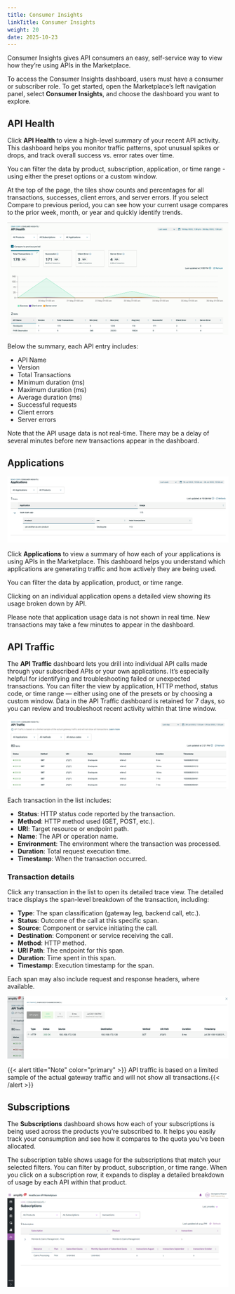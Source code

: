 ```yaml
---
title: Consumer Insights
linkTitle: Consumer Insights
weight: 20
date: 2025-10-23
---
```


Consumer Insights gives API consumers an easy, self-service way to view how they’re using APIs in the Marketplace.

To access the Consumer Insights dashboard, users must have a consumer or subscriber role. To get started, open the Marketplace’s left navigation panel, select **Consumer Insights**, and choose the dashboard you want to explore.

## API Health

Click **API Health** to view a high-level summary of your recent API activity. This dashboard helps you monitor traffic patterns, spot unusual spikes or drops, and track overall success vs. error rates over time.

You can filter the data by product, subscription, application, or time range - using either the preset options or a custom window.

At the top of the page, the tiles show counts and percentages for all transactions, successes, client errors, and server errors. If you select Compare to previous period, you can see how your current usage compares to the prior week, month, or year and quickly identify trends.

![API Health example](/static/Images/marketplace/consumer_experience/ci_api_health.png)

Below the summary, each API entry includes:

* API Name
* Version
* Total Transactions
* Minimum duration (ms)
* Maximum duration (ms)
* Average duration (ms)
* Successful requests
* Client errors
* Server errors

Note that the API usage data is not real-time. There may be a delay of several minutes before new transactions appear in the dashboard.

## Applications

![Applications example](/static/Images/marketplace/consumer_experience/ci_applications.png)

Click **Applications** to view a summary of how each of your applications is using APIs in the Marketplace.
This dashboard helps you understand which applications are generating traffic and how actively they are being used.

You can filter the data by application, product, or time range.

Clicking on an individual application opens a detailed view showing its usage broken down by API.

Please note that application usage data is not shown in real time. New transactions may take a few minutes to appear in the dashboard.

## API Traffic

The **API Traffic** dashboard lets you drill into individual API calls made through your subscribed APIs or your own applications. It’s especially helpful for identifying and troubleshooting failed or unexpected transactions.
You can filter the view by application, HTTP method, status code, or time range — either using one of the presets or by choosing a custom window. Data in the API Traffic dashboard is retained for 7 days, so you can review and troubleshoot recent activity within that time window.

![API Traffic example](/static/Images/marketplace/consumer_experience/ci_api_traffic.png)

Each transaction in the list includes:

* **Status**:	HTTP status code reported by the transaction.
* **Method**:	HTTP method used (GET, POST, etc.).
* **URI**:	Target resource or endpoint path.
* **Name**:	The API or operation name.
* **Environment**:	The environment where the transaction was processed.
* **Duration**:	Total request execution time.
* **Timestamp**:	When the transaction occurred.

### Transaction details

Click any transaction in the list to open its detailed trace view.
The detailed trace displays the span-level breakdown of the transaction, including:

* **Type**:	The span classification (gateway leg, backend call, etc.).
* **Status**:	Outcome of the call at this specific span.
* **Source**:	Component or service initiating the call.
* **Destination**:	Component or service receiving the call.
* **Method**:	HTTP method.
* **URI Path**:	The endpoint for this span.
* **Duration**:	Time spent in this span.
* **Timestamp**:	Execution timestamp for the span.

Each span may also include request and response headers, where available.

![API traffic transaction details example](/static/Images/marketplace/consumer_experience/ci_api_traffic_details.png)

{{< alert title="Note" color="primary" >}} API traffic is based on a limited sample of the actual gateway traffic and will not show all transactions.{{< /alert >}}

## Subscriptions

The **Subscriptions** dashboard shows how each of your subscriptions is being used across the products you’re subscribed to. It helps you easily track your consumption and see how it compares to the quota you’ve been allocated.

The subscription table shows usage for the subscriptions that match your selected filters. You can filter by product, subscription, or time range.
When you click on a subscription row, it expands to display a detailed breakdown of usage by each API within that product.

![Subscriptions example](/static/Images/marketplace/consumer_experience/consumer_insights_subscriptions.png)
